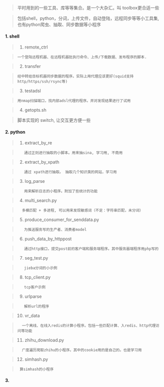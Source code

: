 >  平时用到的一些工具、库等等集合。是一个大杂汇。叫 toolbox更合适一些

>  包括shell，python，分词，上传文件，自动登陆，远程同步等等小工具集, 也有python爬虫、抽取、同步数据等小程序

#### 1. shell
>   1) remote_ctrl 

>     一个登陆远程机器、在远程机器批执行命令、上传/下载数据、发布程序的脚本. 

>   2) transfer

>     经中转给目标机器同步数据的程序。实际上用代理应该更好(squid支持http/https/ssh/rsync等)

>   3) testadsl

>     用nmap扫描端口，找内部adsl代理的程序。并对发现结果进行了试用

>   4) getopts.sh

>    脚本实现的 switch, 让交互更方便一些


#### 2. python 
     
>    1) extract_by_re

>        通过正则进行抽取的小脚本。用来抽sina, 学习用, 不商用

>    2) extract_by_xpath

>        通过 xpath进行抽取。 抽取几个知识类的网站，学习用

>    3) log_parse

>        用来解析日志的小程序。附加了些统计的功能

>    4) multi_search.py

>       多模匹配 + 多进程, 可以用来发现敏感词（不足：字符串匹配，未分词）

>    5) produce_consumer_for_senddata.py

>        为推送服务写的生产者、消费者model

>    6) push_data_by_httppost

>        通过http接口，提交post前的客户端和服务端程序。其中服务器端程序用php写的

>    7) seg_test.py

>        jieba分词的小示例

>    8) tcp_client.py

>        tcp客户示例

>    9) urlparse

>        解析url的程序

>    10) vr_data

>       一个离线、在线入redis的计算小程序。包括一些匹配计算、入redis、http代理访问等功能

>    11) zhihu_download.py

>       广度遍历爬取zhihu的小程序。其中的cookie用的是自己的。也是学习用

>    12) simhash.py

>      算simhash的小程序


#### 3.  
>    

